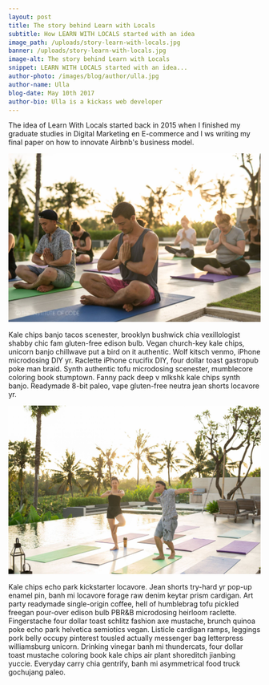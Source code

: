 ```yaml
---
layout: post
title: The story behind Learn with Locals
subtitle: How LEARN WITH LOCALS started with an idea
image_path: /uploads/story-learn-with-locals.jpg
banner: /uploads/story-learn-with-locals.jpg
image-alt: The story behind Learn with Locals
snippet: LEARN WITH LOCALS started with an idea...
author-photo: /images/blog/author/ulla.jpg
author-name: Ulla
blog-date: May 10th 2017
author-bio: Ulla is a kickass web developer
---
```

The idea of Learn With Locals started back in 2015 when I finished my graduate studies in Digital Marketing en E-commerce and I ws writing my final paper on how to innovate Airbnb's business model.

![Learning how to code](/images/blog/yoga_1.jpg)

Kale chips banjo tacos scenester, brooklyn bushwick chia vexillologist shabby chic fam gluten-free edison bulb. Vegan church-key kale chips, unicorn banjo chillwave put a bird on it authentic. Wolf kitsch venmo, iPhone microdosing DIY yr. Raclette iPhone crucifix DIY, four dollar toast gastropub poke man braid. Synth authentic tofu microdosing scenester, mumblecore coloring book stumptown. Fanny pack deep v mlkshk kale chips synth banjo. Readymade 8-bit paleo, vape gluten-free neutra jean shorts locavore yr.

![Learning how to code](/images/blog/yoga_2.jpg)

Kale chips echo park kickstarter locavore. Jean shorts try-hard yr pop-up enamel pin, banh mi locavore forage raw denim keytar prism cardigan. Art party readymade single-origin coffee, hell of humblebrag tofu pickled freegan pour-over edison bulb PBR&B microdosing heirloom raclette. Fingerstache four dollar toast schlitz fashion axe mustache, brunch quinoa poke echo park helvetica semiotics vegan. Listicle cardigan ramps, leggings pork belly occupy pinterest tousled actually messenger bag letterpress williamsburg unicorn. Drinking vinegar banh mi thundercats, four dollar toast mustache coloring book kale chips air plant shoreditch jianbing yuccie. Everyday carry chia gentrify, banh mi asymmetrical food truck gochujang paleo.
